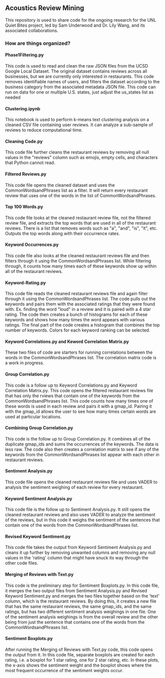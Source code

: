 ## Acoustics Review Mining
This repository is used to share code for the ongoing research for the UNL Quiet Bites project, led by Sam Underwood and Dr. Lily Wang, and its associated collaborations.

### How are things organized?
#### Phase1Filtering.py 
This code is used to read and clean the raw JSON files from the UCSD Google Local Dataset. The original dataset contains reviews across all businesses, but we are currently
only interested in restaurants. This code removes identifiable names of users, and filters the dataset according to the business category from the associated metadata JSON file. 
This code can run on data for one or multiple U.S. states, just adjust the us_states list as needed

#### Clustering.ipynb
This notebook is used to perform k-means text clustering analysis on a cleaned CSV file containing user reviews. It can analyze a sub-sample of reviews to reduce computational time.

#### Cleaning Code.py
This code file further cleans the restaurant reviews by removing all null values in the "reviews" column such as emojis, empty cells, and characters that Python cannot read. 

#### Filtered Reviews.py
This code file opens the cleaned dataset and uses the CommonWordsandPhrases list as a filter. It will return every restaurant review that uses one of the words in the list of CommonWordsandPhrases. 

#### Top 100 Words.py
This code file looks at the cleaned restaurant review file, not the filtered review file, and extracts the top words that are used in all of the restaurant reviews. There is a list that removes words such as "a", "and", "is", "it", etc. Outputs the top words along with their occurrence rates.

#### Keyword Occurrences.py
This code file also looks at the cleaned restaurant reviews file and then filters through it using the CommonWordsandPhrases list. While filtering through, it counts how many times each of these keywords show up within all of the restaurant reviews. 

#### Keyword-Rating.py
This code file reads the cleaned restaurant reviews file and again filter through it using the CommonWordsandPhrases list. The code pulls out the keywords and pairs them with the associated ratings that they were found with. Ex. finding the word "loud" in a review and it is paired with a 4 star rating. The code then creates a bunch of histograms for each of these keywords and shows how many times the word appears with various ratings. The final part of the code creates a histogram that combines the top number of keywords. Colors for each keyword ranking can be selected. 

#### Keyword Correlations.py and Keword Correlation Matrix.py
These two files of code are starters for running correlations between the words in the CommonWordsandPhrases list. The correlation matrix code is a work in progress.

#### Group Correlation.py
This code is a follow up to Keyword Correlations.py and Keyword Correlation Matrix.py. This code opens the filtered restaurant reviews file that has only the rviews that contain one of the keywords from the CommonWordsandPhrases list. This code counts how many times one of these words is used in each review and pairs it with a gmap_id. Pairing it with the gmap_id allows the user to see how many times certain words are used at particular locations.

#### Combining Group Correlation.py
This code is the follow up to Group Correlation.py. It combines all of the duplicate gmap_ids and sums the occurrences of the keywords. The data is less raw. The code also then creates a correlation matrix to see if any of the keywords from the CommonWordsandPhrases list appear with each other in restaurant reviews.

#### Sentiment Analysis.py
This code file opens the cleaned restaurant reviews file and uses VADER to analysis the sentiment weighing of each review for every restaurant. 

#### Keyword Sentiment Analysis.py
This code file is the follow up to Sentiment Analysis.py. It still opens the cleaned restaurant reviews and also uses VADER to analyze the sentiment of the reviews, but in this code it weighs the sentiment of the sentences that contain one of the words from the CommonWordsandPhrases list.

#### Revised Keyword Sentiment.py
This code file takes the output from Keyword Sentiment Analysis.py and cleans it up further by removing unwanted columns and removing any null values in the 'rating' column that might have snuck its way through the other code files. 

#### Merging of Reviews with Text.py
This code is the preliminary step for Sentiment Boxplots.py. In this code file, it merges the two output files from Sentiment Analysis.py and Revised Keyword Sentiment.py and merges the two files together based on the 'text' column, which is the restaurant reviews. By doing this, it creates a new file that has the same restaurant reviews, the same gmap_ids, and the same ratings, but has two different sentiment analysis weighings in one file. One of the sentiment analysis weighings is from the overall review and the other being from just the sentence that contains one of the words from the CommonWordsandPhrases list. 

#### Sentiment Boxplots.py
After running the Merging of Reviews with Text.py code, this code opens the output from it. In this code file, separate boxplots are created for each rating, i.e. a boxplot for 1 star rating, one for 2 star rating, etc. In these plots, the x-axis shows the sentiment weight and the boxplot shows where the most frequent occurrence of the sentiment weights occur.


